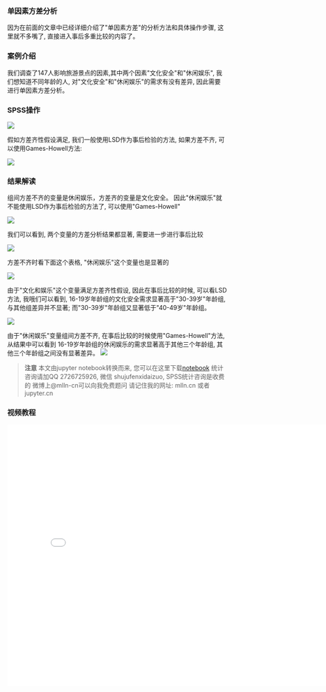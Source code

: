 
### 单因素方差分析

因为在前面的文章中已经详细介绍了"单因素方差"的分析方法和具体操作步骤, 这里就不多嘴了, 直接进入事后多重比较的内容了。

### 案例介绍

我们调查了147人影响旅游景点的因素,其中两个因素"文化安全"和"休闲娱乐", 我们想知道不同年龄的人, 对"文化安全"和"休闲娱乐"的需求有没有差异, 因此需要进行单因素方差分析。 

### SPSS操作
<img src="imgs/13-00-spss.png">


假如方差齐性假设满足, 我们一般使用LSD作为事后检验的方法, 如果方差不齐, 可以使用Games-Howell方法:

<img src="imgs/13-01-spss.png">

### 结果解读

组间方差不齐的变量是休闲娱乐，方差齐的变量是文化安全。
因此"休闲娱乐"就不能使用LSD作为事后检验的方法了, 可以使用"Games-Howell"

<img src="imgs/13-02-spss.png">

我们可以看到, 两个变量的方差分析结果都显著, 需要进一步进行事后比较

<img src="imgs/13-03-spss.png">

方差不齐时看下面这个表格, "休闲娱乐"这个变量也是显著的

<img src="imgs/13-04-spss.png">

由于"文化和娱乐"这个变量满足方差齐性假设, 因此在事后比较的时候, 可以看LSD方法, 我哦们可以看到, 16-19岁年龄组的文化安全需求显著高于"30-39岁"年龄组, 与其他组差异并不显著; 而"30-39岁"年龄组又显著低于"40-49岁"年龄组。

<img src="imgs/13-05-spss.png">

由于"休闲娱乐"变量组间方差不齐, 在事后比较的时候使用"Games-Howell"方法, 从结果中可以看到 16-19岁年龄组的休闲娱乐的需求显著高于其他三个年龄组, 其他三个年龄组之间没有显著差异。
<img src="imgs/13-06-spss.png">


> **注意**
> 本文由jupyter notebook转换而来, 您可以在这里下载[notebook](方差分析02-单因素方差分析-事后比较.ipynb)
> 统计咨询请加QQ 2726725926, 微信 shujufenxidaizuo,  SPSS统计咨询是收费的
> 微博上@mlln-cn可以向我免费题问
> 请记住我的网址: mlln.cn 或者 jupyter.cn

### 视频教程

<iframe src="//player.bilibili.com/player.html?bvid=BV16U4y1V7PU&page=1" scrolling="no" border="0" frameborder="no" framespacing="0" allowfullscreen="true"  style="width:800px;height:600px"> </iframe>